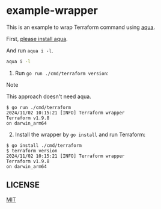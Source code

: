 # example-wrapper

This is an example to wrap Terraform command using [aqua](https://aquaproj.github.io/).

First, [please install aqua](https://aquaproj.github.io/docs/install).

And run `aqua i -l`.

```sh
aqua i -l
```

1. Run `go run ./cmd/terraform version`:

> [!NOTE]
> This approach doesn't need aqua.

```console
$ go run ./cmd/terraform
2024/11/02 10:15:21 [INFO] Terraform wrapper
Terraform v1.9.8
on darwin_arm64
```

2. Install the wrapper by `go install` and run Terraform:

```console
$ go install ./cmd/terraform
$ terraform version
2024/11/02 10:15:21 [INFO] Terraform wrapper
Terraform v1.9.8
on darwin_arm64
```

## LICENSE

[MIT](LICENSE)
